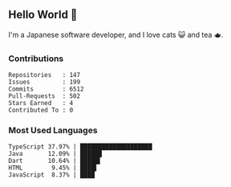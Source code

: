 ## Hello World 👋

I'm a Japanese software developer, and I love cats 😺 and tea 🫖.

### Contributions

    Repositories   : 147
    Issues         : 199
    Commits        : 6512
    Pull-Requests  : 502
    Stars Earned   : 4
    Contributed To : 0

### Most Used Languages

    TypeScript 37.97% | ████████████████████
    Java       12.09% | ██████
    Dart       10.64% | █████▌
    HTML        9.45% | ████▌
    JavaScript  8.37% | ████
